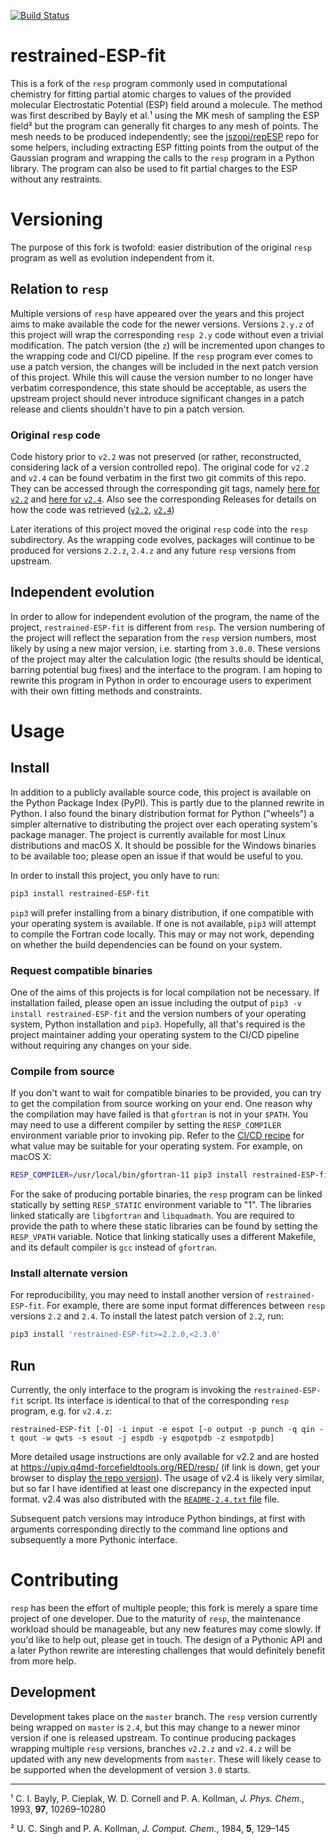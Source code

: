 [![Build Status](https://github.com/jszopi/restrained-ESP-fit/actions/workflows/main.yml/badge.svg)](https://github.com/jszopi/restrained-ESP-fit/actions?query=branch%3Amaster)
<!-- TODO: Add PyPI badge -->

# restrained-ESP-fit

This is a fork of the `resp` program commonly used in computational chemistry for fitting partial atomic charges to values of the provided molecular Electrostatic Potential (ESP) field around a molecule.
The method was first described by Bayly et al.¹ using the MK mesh of sampling the ESP field² but the program can generally fit charges to any mesh of points.
The mesh needs to be produced independently; see the [jszopi/repESP](https://github.com/jszopi/repESP) repo for some helpers, including extracting ESP fitting points from the output of the Gaussian program and wrapping the calls to the `resp` program in a Python library.
The program can also be used to fit partial charges to the ESP without any restraints.

# Versioning

The purpose of this fork is twofold: easier distribution of the original `resp` program as well as evolution independent from it.

## Relation to `resp`

Multiple versions of `resp` have appeared over the years and this project aims to make available the code for the newer versions.
Versions `2.y.z` of this project will wrap the corresponding `resp 2.y` code without even a trivial modification.
The patch version (the `z`) will be incremented upon changes to the wrapping code and CI/CD pipeline.
If the `resp` program ever comes to use a patch version, the changes will be included in the next patch version of this project.
While this will cause the version number to no longer have verbatim correspondence, this state should be acceptable, as users the upstream project should never introduce significant changes in a patch release and clients shouldn't have to pin a patch version.

### Original `resp` code

Code history prior to `v2.2` was not preserved (or rather, reconstructed, considering lack of a version controlled repo).
The original code for `v2.2` and `v2.4` can be found verbatim in the first two git commits of this repo.
They can be accessed through the corresponding git tags, namely [here for `v2.2`](https://github.com/jszopi/restrained-ESP-fit/tree/v2.2) and [here for `v2.4`](https://github.com/jszopi/restrained-ESP-fit/tree/v2.4).
Also see the corresponding Releases for details on how the code was retrieved ([`v2.2`](https://github.com/jszopi/restrained-ESP-fit/releases/tag/v2.2), [`v2.4`](https://github.com/jszopi/restrained-ESP-fit/releases/tag/v2.4))

Later iterations of this project moved the original `resp` code into the `resp` subdirectory.
As the wrapping code evolves, packages will continue to be produced for versions `2.2.z`, `2.4.z` and any future `resp` versions from upstream.

## Independent evolution

In order to allow for independent evolution of the program, the name of the project, `restrained-ESP-fit` is different from `resp`.
The version numbering of the project will reflect the separation from the `resp` version numbers, most likely by using a new major version, i.e. starting from `3.0.0`.
These versions of the project may alter the calculation logic (the results should be identical, barring potential bug fixes) and the interface to the program.
I am hoping to rewrite this program in Python in order to encourage users to experiment with their own fitting methods and constraints.

# Usage

## Install

In addition to a publicly available source code, this project is available on the Python Package Index (PyPI).
This is partly due to the planned rewrite in Python.
I also found the binary distribution format for Python ("wheels") a simpler alternative to distributing the project over each operating system's package manager.
The project is currently available for most Linux distributions and macOS X.
It should be possible for the Windows binaries to be available too; please open an issue if that would be useful to you.

In order to install this project, you only have to run:

```sh
pip3 install restrained-ESP-fit
```

`pip3` will prefer installing from a binary distribution, if one compatible with your operating system is available.
If one is not available, `pip3` will attempt to compile the Fortran code locally.
This may or may not work, depending on whether the build dependencies can be found on your system.

### Request compatible binaries

One of the aims of this projects is for local compilation not be necessary.
If installation failed, please open an issue including the output of `pip3 -v install restrained-ESP-fit` and the version numbers of your operating system, Python installation and `pip3`.
Hopefully, all that's required is the project maintainer adding your operating system to the CI/CD pipeline without requiring any changes on your side.

### Compile from source

If you don't want to wait for compatible binaries to be provided, you can try to get the compilation from source working on your end.
One reason why the compilation may have failed is that `gfortran` is not in your `$PATH`.
You may need to use a different compiler by setting the `RESP_COMPILER` environment variable prior to invoking pip.
Refer to the [CI/CD recipe](./.github/workflows/main.yml) for what value may be suitable for your operating system.
For example, on macOS X:

```sh
RESP_COMPILER=/usr/local/bin/gfortran-11 pip3 install restrained-ESP-fit
```

For the sake of producing portable binaries, the `resp` program can be linked statically by setting `RESP_STATIC` environment variable to "1".
The libraries linked statically are `libgfortran` and `libquadmath`.
You are required to provide the path to where these static libraries can be found by setting the `RESP_VPATH` variable.
Notice that linking statically uses a different Makefile, and its default compiler is `gcc` instead of `gfortran`.

### Install alternate version

For reproducibility, you may need to install another version of `restrained-ESP-fit`.
For example, there are some input format differences between `resp` versions `2.2` and `2.4`.
To install the latest patch version of `2.2`, run:


```sh
pip3 install 'restrained-ESP-fit>=2.2.0,<2.3.0'
```

## Run

Currently, the only interface to the program is invoking the `restrained-ESP-fit` script.
Its interface is identical to that of the corresponding `resp` program, e.g. for `v2.4.z`:

```
restrained-ESP-fit [-O] -i input -e espot [-o output -p punch -q qin -t qout -w qwts -s esout -j espdb -y esqpotpdb -z esmpotpdb]
```

More detailed usage instructions are only available for v2.2 and are hosted at https://upjv.q4md-forcefieldtools.org/RED/resp/ (if link is down, get your browser to display [the repo version](https://github.com/jszopi/restrained-ESP-fit/blob/v2.2/resp-2.2.html)).
The usage of v2.4 is likely very similar, but so far I have identified at least one discrepancy in the expected input format.
v2.4 was also distributed with the [`README-2.4.txt` file](https://github.com/jszopi/resp/blob/v2.4.1/resp/README-2.4.txt) file.

Subsequent patch versions may introduce Python bindings, at first with arguments corresponding directly to the command line options and subsequently a more Pythonic interface.

# Contributing

`resp` has been the effort of multiple people; this fork is merely a spare time project of one developer.
Due to the maturity of `resp`, the maintenance workload should be manageable, but any new features may come slowly.
If you'd like to help out, please get in touch.
The design of a Pythonic API and a later Python rewrite are interesting challenges that would definitely benefit from more help.

## Development

Development takes place on the `master` branch.
The `resp` version currently being wrapped on `master` is `2.4`, but this may change to a newer minor version if one is released upstream.
To continue producing packages wrapping multiple `resp` versions, branches `v2.2.z` and `v2.4.z` will be updated with any new developments from `master`.
These will likely cease to be supported when the development of version `3.0` starts.

--- 

¹ C. I. Bayly, P. Cieplak, W. D. Cornell and P. A. Kollman, *J. Phys. Chem.*, 1993, **97**, 10269–10280

² U. C. Singh and P. A. Kollman, *J. Comput. Chem.*, 1984, **5**, 129–145
